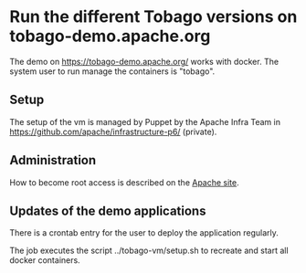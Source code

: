 # Run the different Tobago versions on tobago-demo.apache.org 

The demo on https://tobago-demo.apache.org/ works with docker. 
The system user to run manage the containers is "tobago".

## Setup

The setup of the vm is managed by Puppet by the Apache Infra Team in
https://github.com/apache/infrastructure-p6/ (private).

## Administration

How to become root access is described on the
[Apache site](https://reference.apache.org/committer/opie).

## Updates of the demo applications

There is a crontab entry for the user to deploy the application regularly.

The job executes the script ../tobago-vm/setup.sh to recreate and start 
all docker containers.
